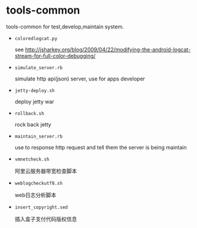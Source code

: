 tools-common
============

tools-common for test,develop,maintain system.

- `coloredlogcat.py`

	see http://jsharkey.org/blog/2009/04/22/modifying-the-android-logcat-stream-for-full-color-debugging/
 
- `simulate_server.rb`

	simulate http api(json) server, use for apps developer
	
- `jetty-deploy.sh`

	deploy jetty war
		
- `rollback.sh`

	rock back jetty
	
- `maintain_server.rb`

	use to response http request and tell them the server is being maintain

- `vmnetcheck.sh`

	阿里云服务器带宽检查脚本
	
- `weblogcheckutf8.sh`

	web日志分析脚本
	
- `insert_copyright.sed`

	插入盒子支付代码版权信息

